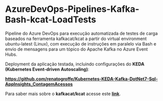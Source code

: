 # AzureDevOps-Pipelines-Kafka-Bash-kcat-LoadTests
Pipeline do Azure DevOps para execução automatizada de testes de carga baseados na ferramenta kafkacat/kcat a partir do virtual environment ubuntu-latest (Linux), com execução de instruções em paralelo via Bash e envio de mensagens para um tópico do Apache Kafka no Azure Event Hubs.

Deployment da aplicação testada, incluindo configurações do **KEDA (Kubernetes Event-driven Autoscaling)**:

**https://github.com/renatogroffe/Kubernetes-KEDA-Kafka-DotNet7-Sql-AppInsights_ContagemAcessos**

Para saber mais sobre o **kafkacat/kcat** acesse este [**link**](https://github.com/edenhill/kcat).
